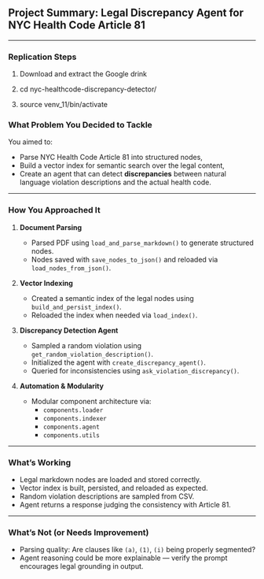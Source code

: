 ## Project Summary: Legal Discrepancy Agent for NYC Health Code Article 81

---

### Replication Steps

1. Download and extract the Google drink

2. cd nyc-healthcode-discrepancy-detector/

3. source venv_11/bin/activate


### What Problem You Decided to Tackle

You aimed to:
- Parse NYC Health Code Article 81 into structured nodes,
- Build a vector index for semantic search over the legal content,
- Create an agent that can detect **discrepancies** between natural language violation descriptions and the actual health code.

---

### How You Approached It

1. **Document Parsing**
   - Parsed PDF using `load_and_parse_markdown()` to generate structured nodes.
   - Nodes saved with `save_nodes_to_json()` and reloaded via `load_nodes_from_json()`.

2. **Vector Indexing**
   - Created a semantic index of the legal nodes using `build_and_persist_index()`.
   - Reloaded the index when needed via `load_index()`.

3. **Discrepancy Detection Agent**
   - Sampled a random violation using `get_random_violation_description()`.
   - Initialized the agent with `create_discrepancy_agent()`.
   - Queried for inconsistencies using `ask_violation_discrepancy()`.

4. **Automation & Modularity**
   - Modular component architecture via:
     - `components.loader`
     - `components.indexer`
     - `components.agent`
     - `components.utils`

---

### What’s Working

- Legal markdown nodes are loaded and stored correctly.
- Vector index is built, persisted, and reloaded as expected.
- Random violation descriptions are sampled from CSV.
- Agent returns a response judging the consistency with Article 81.

---

### What’s Not (or Needs Improvement)

- Parsing quality: Are clauses like `(a)`, `(1)`, `(i)` being properly segmented?
- Agent reasoning could be more explainable — verify the prompt encourages legal grounding in output.


